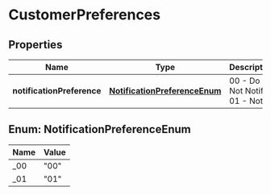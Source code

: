 

# CustomerPreferences


## Properties

| Name | Type | Description | Notes |
|------------ | ------------- | ------------- | -------------|
|**notificationPreference** | [**NotificationPreferenceEnum**](#NotificationPreferenceEnum) | 00 - Do Not Notify 01 - Notify |  [optional] |



## Enum: NotificationPreferenceEnum

| Name | Value |
|---- | -----|
| _00 | &quot;00&quot; |
| _01 | &quot;01&quot; |



